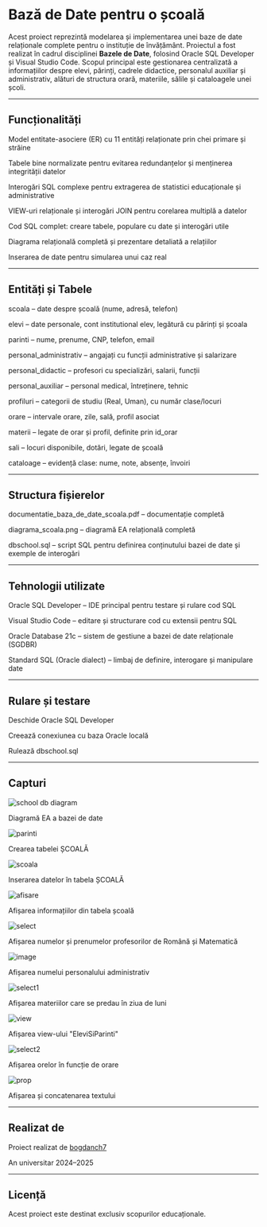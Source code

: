 # Bază de Date pentru o școală
Acest proiect reprezintă modelarea și implementarea unei baze de date relaționale complete pentru o instituție de învățământ. Proiectul a fost realizat în cadrul disciplinei **Bazele de Date**, folosind Oracle SQL Developer și Visual Studio Code. Scopul principal este gestionarea centralizată a informațiilor despre elevi, părinți, cadrele didactice, personalul auxiliar și administrativ, alături de structura orară, materiile, sălile și cataloagele unei școli.

---

## Funcționalități
Model entitate-asociere (ER) cu 11 entități relaționate prin chei primare și străine

Tabele bine normalizate pentru evitarea redundanțelor și menținerea integrității datelor

Interogări SQL complexe pentru extragerea de statistici educaționale și administrative

VIEW-uri relaționale și interogări JOIN pentru corelarea multiplă a datelor

Cod SQL complet: creare tabele, populare cu date și interogări utile

Diagrama relațională completă și prezentare detaliată a relațiilor

Inserarea de date pentru simularea unui caz real

---

## Entități și Tabele
scoala – date despre școală (nume, adresă, telefon)

elevi – date personale, cont institutional elev, legătură cu părinți și școala

parinti – nume, prenume, CNP, telefon, email

personal_administrativ – angajați cu funcții administrative și salarizare

personal_didactic – profesori cu specializări, salarii, funcții

personal_auxiliar – personal medical, întreținere, tehnic

profiluri – categorii de studiu (Real, Uman), cu număr clase/locuri

orare – intervale orare, zile, sală, profil asociat

materii – legate de orar și profil, definite prin id_orar

sali – locuri disponibile, dotări, legate de școală

cataloage – evidență clase: nume, note, absențe, învoiri

---

## Structura fișierelor
documentatie_baza_de_date_scoala.pdf – documentație completă

diagrama_scoala.png – diagramă EA relațională completă

dbschool.sql – script SQL pentru definirea conținutului bazei de date și exemple de interogări 

---

## Tehnologii utilizate
Oracle SQL Developer – IDE principal pentru testare și rulare cod SQL

Visual Studio Code – editare și structurare cod cu extensii pentru SQL

Oracle Database 21c – sistem de gestiune a bazei de date relaționale (SGDBR)

Standard SQL (Oracle dialect) – limbaj de definire, interogare și manipulare date

---

## Rulare și testare
Deschide Oracle SQL Developer

Creează conexiunea cu baza Oracle locală

Rulează dbschool.sql

---

## Capturi

![school db diagram](https://github.com/user-attachments/assets/5a95e3f6-c3e4-4eba-a11e-86eded58865f)

Diagramă EA a bazei de date

![parinti](https://github.com/user-attachments/assets/a489a283-7dd0-4589-9a7d-d8fc9519483e)

Crearea tabelei ȘCOALĂ

![scoala](https://github.com/user-attachments/assets/8b804427-8f81-4610-9a40-4fc585270909)

Inserarea datelor în tabela ȘCOALĂ

![afisare](https://github.com/user-attachments/assets/8fb097ff-f781-4e09-b446-28d36c7856b8)

Afișarea informațiilor din tabela școală

![select](https://github.com/user-attachments/assets/e7201664-4d49-40db-8c3f-574e613099e9)

Afișarea numelor și prenumelor profesorilor de Română și Matematică

![image](https://github.com/user-attachments/assets/aac1d4fc-1ec1-4bd8-911a-b8db0e81efec)

Afișarea numelui personalului administrativ

![select1](https://github.com/user-attachments/assets/efe919a0-5435-43ce-80ae-15d868aff0cd)

Afișarea materiilor care se predau în ziua de luni

![view](https://github.com/user-attachments/assets/595296cb-973e-40e6-a5f6-1f23a785dd09)

Afișarea view-ului "EleviSiParinti"

![select2](https://github.com/user-attachments/assets/addf53c5-a3dc-4fd9-bf0c-6546e0ada414)

Afișarea orelor în funcție de orare

![prop](https://github.com/user-attachments/assets/73c854e1-d011-4a9b-aeee-4547679e0f7b)

Afișarea și concatenarea textului

---

## Realizat de
Proiect realizat de [bogdanch7](https://github.com/bogdanch7)

An universitar 2024–2025

---

## Licență
Acest proiect este destinat exclusiv scopurilor educaționale.

